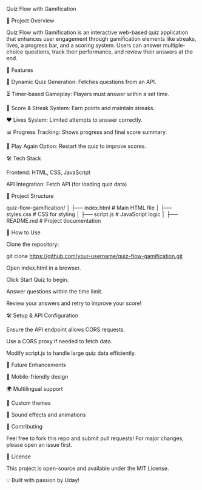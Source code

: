 Quiz Flow with Gamification

📌 Project Overview

Quiz Flow with Gamification is an interactive web-based quiz application that enhances user engagement through gamification elements like streaks, lives, a progress bar, and a scoring system. Users can answer multiple-choice questions, track their performance, and review their answers at the end.

🚀 Features

🎯 Dynamic Quiz Generation: Fetches questions from an API.

⏳ Timer-based Gameplay: Players must answer within a set time.

💯 Score & Streak System: Earn points and maintain streaks.

❤️ Lives System: Limited attempts to answer correctly.

📊 Progress Tracking: Shows progress and final score summary.

🔄 Play Again Option: Restart the quiz to improve scores.

🛠️ Tech Stack

Frontend: HTML, CSS, JavaScript

API Integration: Fetch API (for loading quiz data)

📂 Project Structure

quiz-flow-gamification/
│   ├── index.html      # Main HTML file
│   ├── styles.css      # CSS for styling
│   ├── script.js       # JavaScript logic
│   ├── README.md       # Project documentation

📖 How to Use

Clone the repository:

git clone https://github.com/your-username/quiz-flow-gamification.git

Open index.html in a browser.

Click Start Quiz to begin.

Answer questions within the time limit.

Review your answers and retry to improve your score!

🛠️ Setup & API Configuration

Ensure the API endpoint allows CORS requests.

Use a CORS proxy if needed to fetch data.

Modify script.js to handle large quiz data efficiently.

📌 Future Enhancements

📱 Mobile-friendly design

🌍 Multilingual support

🎨 Custom themes

📢 Sound effects and animations

🤝 Contributing

Feel free to fork this repo and submit pull requests! For major changes, please open an issue first.

📜 License

This project is open-source and available under the MIT License.

💡 Built with passion by Uday!

